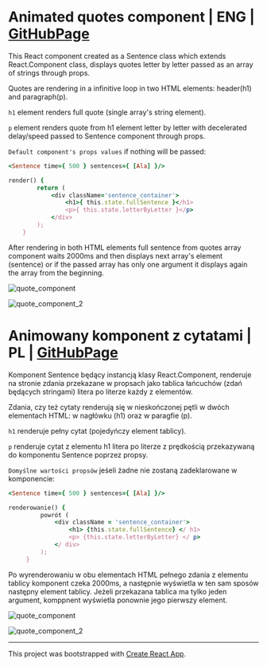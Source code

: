 # Animated quotes component | ENG | [GitHubPage](https://saraems.github.io/sentence_component_CL/)

This React component created as a Sentence class which extends React.Component class, displays quotes letter by letter passed as an array of strings through props. 

Quotes are rendering in a infinitive loop in two HTML elements: header(h1) and paragraph(p).


`h1` element renders full quote (single array's string element). 

`p` element renders quote from h1 element letter by letter with decelerated delay/speed passed to Sentence component through props. 

`Default component's props values` if nothing will be passed: 
```ruby
<Sentence time={ 500 } sentences={ [Ala] }/>
```

```ruby
render() {
        return (
            <div className='sentence_container'>
                <h1>{ this.state.fullSentence }</h1>
                <p>{ this.state.letterByLetter }</p>
            </div>
        );
    }
```

After rendering in both HTML elements full sentence from quotes array component waits 2000ms and then displays next array's element (sentence) or if the passed array has only one argument it displays again the array from the beginning. 

![quote_component](https://user-images.githubusercontent.com/43315389/53941742-342cf600-40b9-11e9-86c3-b711cd947e6a.JPG)


![quote_component_2](https://user-images.githubusercontent.com/43315389/53941767-45760280-40b9-11e9-84be-47041eb9672e.JPG)



# Animowany komponent z cytatami | PL | [GitHubPage](https://saraems.github.io/sentence_component_CL/)

Komponent Sentence będący instancją klasy React.Component, renderuje na stronie zdania przekazane w propsach jako tablica łańcuchów (zdań będących stringami) litera po literze każdy z elementów.

Zdania, czy też cytaty renderują się w nieskończonej pętli w dwóch elementach HTML: w nagłówku (h1) oraz w paragfie (p).


`h1` renderuje pełny cytat (pojedyńczy element tablicy).

 `p` renderuje cytat z elementu h1 litera po literze z prędkością przekazywaną do komponentu Sentence poprzez propsy.


`Domyślne wartości propsów` jeśeli żadne nie zostaną zadeklarowane w komponencie: 
```ruby
<Sentence time={ 500 } sentences={ [Ala] }/>
```

```ruby
renderowanie() {
         powrót (
             <div className = 'sentence_container'>
                 <h1> {this.state.fullSentence} </ h1>
                 <p> {this.state.letterByLetter} </ p>
             </ div>
         );
     }
```
Po wyrenderowaniu w obu elementach HTML pełnego zdania z elementu tablicy komponent czeka 2000ms, a następnie wyświetla w ten sam sposów następny element tablicy. Jeżeli przekazana tablica ma tylko jeden argument, komppnent wyświetla ponownie jego pierwszy element.

![quote_component](https://user-images.githubusercontent.com/43315389/53941742-342cf600-40b9-11e9-86c3-b711cd947e6a.JPG)


![quote_component_2](https://user-images.githubusercontent.com/43315389/53941767-45760280-40b9-11e9-84be-47041eb9672e.JPG)


-----------------------------------------------------



This project was bootstrapped with [Create React App](https://github.com/facebook/create-react-app).
